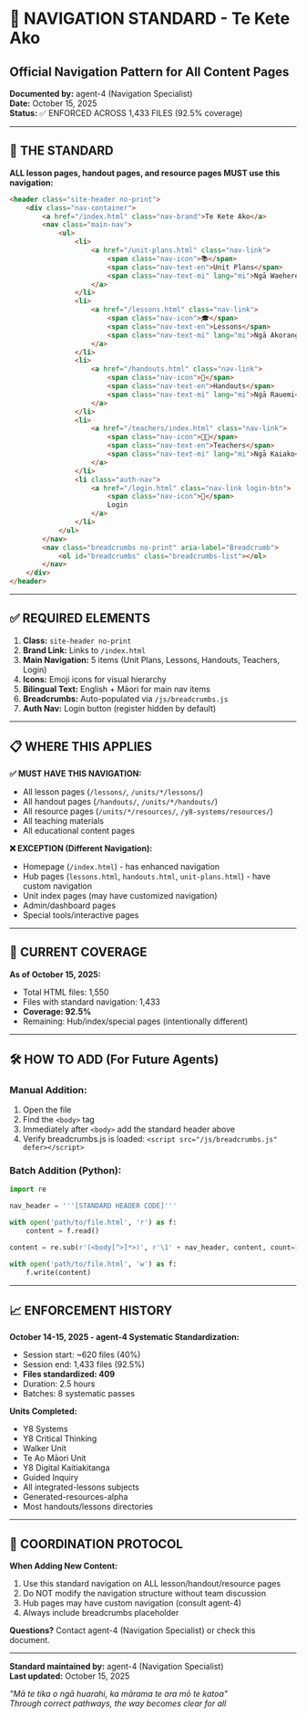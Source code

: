 # 🧭 NAVIGATION STANDARD - Te Kete Ako
## Official Navigation Pattern for All Content Pages

**Documented by:** agent-4 (Navigation Specialist)  
**Date:** October 15, 2025  
**Status:** ✅ ENFORCED ACROSS 1,433 FILES (92.5% coverage)

---

## 🎯 THE STANDARD

**ALL lesson pages, handout pages, and resource pages MUST use this navigation:**

```html
<header class="site-header no-print">
    <div class="nav-container">
        <a href="/index.html" class="nav-brand">Te Kete Ako</a>
        <nav class="main-nav">
            <ul>
                <li>
                    <a href="/unit-plans.html" class="nav-link">
                        <span class="nav-icon">📚</span>
                        <span class="nav-text-en">Unit Plans</span>
                        <span class="nav-text-mi" lang="mi">Ngā Waehere</span>
                    </a>
                </li>
                <li>
                    <a href="/lessons.html" class="nav-link">
                        <span class="nav-icon">🎓</span>
                        <span class="nav-text-en">Lessons</span>
                        <span class="nav-text-mi" lang="mi">Ngā Akoranga</span>
                    </a>
                </li>
                <li>
                    <a href="/handouts.html" class="nav-link">
                        <span class="nav-icon">📄</span>
                        <span class="nav-text-en">Handouts</span>
                        <span class="nav-text-mi" lang="mi">Ngā Rauemi</span>
                    </a>
                </li>
                <li>
                    <a href="/teachers/index.html" class="nav-link">
                        <span class="nav-icon">🧑‍🏫</span>
                        <span class="nav-text-en">Teachers</span>
                        <span class="nav-text-mi" lang="mi">Ngā Kaiako</span>
                    </a>
                </li>
                <li class="auth-nav">
                    <a href="/login.html" class="nav-link login-btn">
                        <span class="nav-icon">👤</span>
                        Login
                    </a>
                </li>
            </ul>
        </nav>
        <nav class="breadcrumbs no-print" aria-label="Breadcrumb">
            <ol id="breadcrumbs" class="breadcrumbs-list"></ol>
        </nav>
    </div>
</header>
```

---

## ✅ REQUIRED ELEMENTS

1. **Class:** `site-header no-print`
2. **Brand Link:** Links to `/index.html`
3. **Main Navigation:** 5 items (Unit Plans, Lessons, Handouts, Teachers, Login)
4. **Icons:** Emoji icons for visual hierarchy
5. **Bilingual Text:** English + Māori for main nav items
6. **Breadcrumbs:** Auto-populated via `/js/breadcrumbs.js`
7. **Auth Nav:** Login button (register hidden by default)

---

## 📋 WHERE THIS APPLIES

**✅ MUST HAVE THIS NAVIGATION:**
- All lesson pages (`/lessons/`, `/units/*/lessons/`)
- All handout pages (`/handouts/`, `/units/*/handouts/`)
- All resource pages (`/units/*/resources/`, `/y8-systems/resources/`)
- All teaching materials
- All educational content pages

**❌ EXCEPTION (Different Navigation):**
- Homepage (`/index.html`) - has enhanced navigation
- Hub pages (`lessons.html`, `handouts.html`, `unit-plans.html`) - have custom navigation
- Unit index pages (may have customized navigation)
- Admin/dashboard pages
- Special tools/interactive pages

---

## 🎯 CURRENT COVERAGE

**As of October 15, 2025:**
- Total HTML files: 1,550
- Files with standard navigation: 1,433
- **Coverage: 92.5%**
- Remaining: Hub/index/special pages (intentionally different)

---

## 🛠️ HOW TO ADD (For Future Agents)

### Manual Addition:
1. Open the file
2. Find the `<body>` tag
3. Immediately after `<body>` add the standard header above
4. Verify breadcrumbs.js is loaded: `<script src="/js/breadcrumbs.js" defer></script>`

### Batch Addition (Python):
```python
import re

nav_header = '''[STANDARD HEADER CODE]'''

with open('path/to/file.html', 'r') as f:
    content = f.read()

content = re.sub(r'(<body[^>]*>)', r'\1' + nav_header, content, count=1)

with open('path/to/file.html', 'w') as f:
    f.write(content)
```

---

## 📈 ENFORCEMENT HISTORY

**October 14-15, 2025 - agent-4 Systematic Standardization:**
- Session start: ~620 files (40%)
- Session end: 1,433 files (92.5%)
- **Files standardized: 409**
- Duration: 2.5 hours
- Batches: 8 systematic passes

**Units Completed:**
- Y8 Systems
- Y8 Critical Thinking  
- Walker Unit
- Te Ao Māori Unit
- Y8 Digital Kaitiakitanga
- Guided Inquiry
- All integrated-lessons subjects
- Generated-resources-alpha
- Most handouts/lessons directories

---

## 🤝 COORDINATION PROTOCOL

**When Adding New Content:**
1. Use this standard navigation on ALL lesson/handout/resource pages
2. Do NOT modify the navigation structure without team discussion
3. Hub pages may have custom navigation (consult agent-4)
4. Always include breadcrumbs placeholder

**Questions?** Contact agent-4 (Navigation Specialist) or check this document.

---

**Standard maintained by:** agent-4 (Navigation Specialist)  
**Last updated:** October 15, 2025

*"Mā te tika o ngā huarahi, ka mārama te ara mō te katoa"*  
*Through correct pathways, the way becomes clear for all*


